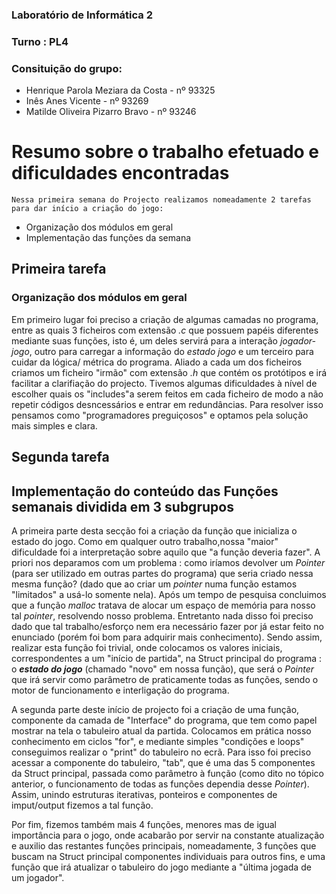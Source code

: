 
### Laboratório de Informática 2
### Turno : PL4
###
### Consituição do grupo:

- Henrique Parola Meziara da Costa - nº 93325
- Inês Anes Vicente - nº 93269
- Matilde Oliveira Pizarro Bravo - nº 93246


# Resumo sobre o trabalho efetuado e dificuldades encontradas

	Nessa primeira semana do Projecto realizamos nomeadamente 2 tarefas para dar início a criação do jogo:

- Organização dos módulos em geral
- Implementação das funções da semana

## Primeira tarefa

### Organização dos módulos em geral

Em primeiro lugar foi preciso a criação de algumas camadas no programa, entre as quais 3 ficheiros com extensão 
*.c* que possuem papéis diferentes mediante suas funções, isto é, um deles servirá para a interação *jogador-jogo*, 
outro para carregar a informação do *estado jogo* e um terceiro para cuidar da lógica/ métrica do programa. Aliado 
a cada um dos ficheiros criamos um ficheiro "irmão" com extensão *.h* que contém os protótipos e irá facilitar a 
clarifiação do projecto. Tivemos algumas dificuldades à nível de escolher quais os "includes"a serem feitos em 
cada ficheiro de modo a não repetir códigos desncessários e entrar em redundâncias. Para resolver isso pensamos como "programadores preguiçosos" e optamos pela solução mais simples e clara.

## Segunda tarefa 

## Implementação do conteúdo das Funções semanais **dividida em 3 subgrupos** 

A primeira parte desta secção foi a criação da função que inicializa o estado do jogo. Como em qualquer 
outro trabalho,nossa "maior" dificuldade foi a interpretação sobre aquilo que "a função deveria fazer". A priori
nos deparamos com um problema : como iríamos devolver um *Pointer* (para ser utilizado em outras partes do programa)
que seria criado nessa mesma função? (dado que ao criar um *pointer* numa função estamos "limitados" a usá-lo somente
nela). Após um tempo de pesquisa concluimos que a função *malloc* tratava de alocar um espaço de memória para nosso 
tal *pointer*, resolvendo nosso problema. Entretanto nada disso foi preciso dado que tal trabalho/esforço nem era 
necessário fazer por já estar feito no enunciado (porém foi bom para adquirir mais conhecimento). Sendo assim, 
realizar esta função foi trivial, onde colocamos os valores iniciais, correspondentes a um "início de partida", na 
Struct principal do programa : o ***estado do jogo*** (chamado "novo" em nossa função), que será o *Pointer* que irá 
servir como parâmetro de praticamente todas as funções, sendo o motor de funcionamento e interligação do programa.

A segunda parte deste início de projecto foi a criação de uma função, componente da camada de "Interface" do 
programa, que tem como papel mostrar na tela o tabuleiro atual da partida. Colocamos em prática nosso conhecimento em 
ciclos "for", e mediante simples "condições e loops" conseguimos realizar o "print" do tabuleiro no ecrã. Para isso 
foi preciso acessar a componente do tabuleiro, "tab", que é uma das 5 componentes da Struct principal, passada como 
parâmetro à função (como dito no tópico anterior, o funcionamento de todas as funções dependia desse *Pointer*). Assim, 
unindo estruturas iterativas, ponteiros e componentes de imput/output fizemos a tal função.

Por fim, fizemos também mais 4 funções, menores mas de igual importância para o jogo, onde acabarão por servir na constante
atualização e auxilio das restantes funções principais, nomeadamente, 3 funções que buscam na Struct principal componentes
individuais para outros fins, e uma função que irá atualizar o tabuleiro do jogo mediante a "última jogada de um jogador".


